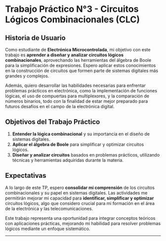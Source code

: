 # Trabajo Práctico N°3 - Circuitos Lógicos Combinacionales (CLC)
## Historia de Usuario

Como estudiante de **Electrónica Microcontrolada**, mi objetivo con este trabajo es **aprender a diseñar y analizar circuitos lógicos combinacionales**, aprovechando las herramientas del álgebra de Boole para la simplificación de expresiones. Espero aplicar estos conocimientos en la construcción de circuitos que formen parte de sistemas digitales más grandes y complejos.

Además, quiero desarrollar las habilidades necesarias para enfrentar problemas prácticos en electrónica, como la implementación de funciones lógicas, el uso de compuertas para multiplexores, y la comparación de números binarios, todo con la finalidad de estar mejor preparado para futuros desafíos en el campo de la electrónica digital.

## Objetivos del Trabajo Práctico

1. **Entender la lógica combinacional** y su importancia en el diseño de sistemas digitales.
2. **Aplicar el álgebra de Boole** para simplificar y optimizar circuitos lógicos.
3. **Diseñar y analizar circuitos** basados en problemas prácticos, utilizando técnicas y herramientas adquiridas durante la materia.

## Expectativas

A lo largo de este TP, espero **consolidar mi comprensión** de los circuitos combinacionales y su papel en sistemas digitales. Las actividades me permitirán mejorar mi capacidad para **identificar, simplificar y optimizar** circuitos lógicos, algo que considero crucial para mi formación en el área de la electrónica y las telecomunicaciones.

Este trabajo representa una oportunidad para integrar conceptos teóricos con aplicaciones prácticas, mejorando mi habilidad para resolver problemas lógicos mediante un enfoque sistemático.


---
